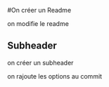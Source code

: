 #On créer un Readme

on modifie le readme

## Subheader

on créer un subheader 

on rajoute les options au commit